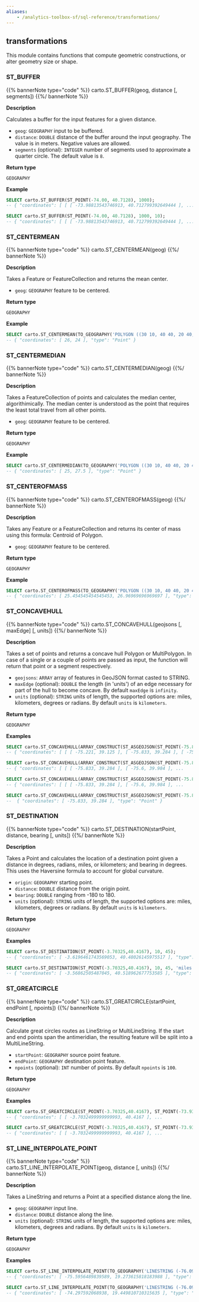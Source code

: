 ```yaml
---
aliases:
    - /analytics-toolbox-sf/sql-reference/transformations/
---
```

## transformations

<div class="badges"><div class="core"></div></div>

This module contains functions that compute geometric constructions, or alter geometry size or shape.

### ST_BUFFER

{{% bannerNote type="code" %}}
carto.ST_BUFFER(geog, distance [, segments])
{{%/ bannerNote %}}

**Description**

Calculates a buffer for the input features for a given distance.

* `geog`: `GEOGRAPHY` input to be buffered.
* `distance`: `DOUBLE` distance of the buffer around the input geography. The value is in meters. Negative values are allowed.
* `segments` (optional): `INTEGER` number of segments used to approximate a quarter circle. The default value is `8`.

**Return type**

`GEOGRAPHY`

**Example**

``` sql
SELECT carto.ST_BUFFER(ST_POINT(-74.00, 40.7128), 1000);
-- { "coordinates": [ [ [ -73.98813543746913, 40.712799392649444 ], ...
```

``` sql
SELECT carto.ST_BUFFER(ST_POINT(-74.00, 40.7128), 1000, 10);
-- { "coordinates": [ [ [ -73.98813543746913, 40.712799392649444 ], ...
```

### ST_CENTERMEAN

{{% bannerNote type="code" %}}
carto.ST_CENTERMEAN(geog)
{{%/ bannerNote %}}

**Description**

Takes a Feature or FeatureCollection and returns the mean center.

* `geog`: `GEOGRAPHY` feature to be centered.

**Return type**

`GEOGRAPHY`

**Example**

``` sql
SELECT carto.ST_CENTERMEAN(TO_GEOGRAPHY('POLYGON ((30 10, 40 40, 20 40, 10 20, 30 10))'));
-- { "coordinates": [ 26, 24 ], "type": "Point" }
```

### ST_CENTERMEDIAN

{{% bannerNote type="code" %}}
carto.ST_CENTERMEDIAN(geog)
{{%/ bannerNote %}}

**Description**

Takes a FeatureCollection of points and calculates the median center, algorithimically. The median center is understood as the point that requires the least total travel from all other points.

* `geog`: `GEOGRAPHY` feature to be centered.

**Return type**

`GEOGRAPHY`

**Example**

``` sql
SELECT carto.ST_CENTERMEDIAN(TO_GEOGRAPHY('POLYGON ((30 10, 40 40, 20 40, 10 20, 30 10))'));
-- { "coordinates": [ 25, 27.5 ], "type": "Point" }
```

### ST_CENTEROFMASS

{{% bannerNote type="code" %}}
carto.ST_CENTEROFMASS(geog)
{{%/ bannerNote %}}

**Description**

Takes any Feature or a FeatureCollection and returns its center of mass using this formula: Centroid of Polygon.

* `geog`: `GEOGRAPHY` feature to be centered.

**Return type**

`GEOGRAPHY`

**Example**

``` sql
SELECT carto.ST_CENTEROFMASS(TO_GEOGRAPHY('POLYGON ((30 10, 40 40, 20 40, 10 20, 30 10))'));
-- { "coordinates": [ 25.454545454545453, 26.96969696969697 ], "type": "Point" }
```

### ST_CONCAVEHULL

{{% bannerNote type="code" %}}
carto.ST_CONCAVEHULL(geojsons [, maxEdge] [, units])
{{%/ bannerNote %}}

**Description**

Takes a set of points and returns a concave hull Polygon or MultiPolygon. In case of a single or a couple of points are passed as input, the function will return that point or a segment respectively.

* `geojsons`: `ARRAY` array of features in GeoJSON format casted to STRING.
* `maxEdge` (optional): `DOUBLE` the length (in 'units') of an edge necessary for part of the hull to become concave. By default `maxEdge` is `infinity`.
* `units` (optional): `STRING` units of length, the supported options are: miles, kilometers, degrees or radians. By default `units` is `kilometers`.

**Return type**

`GEOGRAPHY`

**Examples**

``` sql
SELECT carto.ST_CONCAVEHULL(ARRAY_CONSTRUCT(ST_ASGEOJSON(ST_POINT(-75.833, 39.284))::STRING, ST_ASGEOJSON(ST_POINT(-75.6, 39.984))::STRING, ST_ASGEOJSON(ST_POINT(-75.221, 39.125))::STRING, ST_ASGEOJSON(ST_POINT(-75.521, 39.325))::STRING));
-- { "coordinates": [ [ [ -75.221, 39.125 ], [ -75.833, 39.284 ], [ -75.6, 39.984 ], [ -75.221, 39.125 ] ] ], "type": "Polygon" }
```

``` sql
SELECT carto.ST_CONCAVEHULL(ARRAY_CONSTRUCT(ST_ASGEOJSON(ST_POINT(-75.833, 39.284))::STRING, ST_ASGEOJSON(ST_POINT(-75.6, 39.984))::STRING, ST_ASGEOJSON(ST_POINT(-75.221, 39.125))::STRING, ST_ASGEOJSON(ST_POINT(-75.521, 39.325))::STRING), 100);
-- { "coordinates": [ [ [ -75.833, 39.284 ], [ -75.6, 39.984 ], ...
```

``` sql
SELECT carto.ST_CONCAVEHULL(ARRAY_CONSTRUCT(ST_ASGEOJSON(ST_POINT(-75.833, 39.284))::STRING, ST_ASGEOJSON(ST_POINT(-75.6, 39.984))::STRING, ST_ASGEOJSON(ST_POINT(-75.221, 39.125))::STRING, ST_ASGEOJSON(ST_POINT(-75.521, 39.325))::STRING), 100, 'kilometers');
-- { "coordinates": [ [ [ -75.833, 39.284 ], [ -75.6, 39.984 ], ...
```

``` sql
SELECT carto.ST_CONCAVEHULL(ARRAY_CONSTRUCT(ST_ASGEOJSON(ST_POINT(-75.833, 39.284))::STRING, ST_ASGEOJSON(ST_POINT(-75.6, 39.984))::STRING));
--  { "coordinates": [ -75.833, 39.284 ], "type": "Point" }
```

### ST_DESTINATION

{{% bannerNote type="code" %}}
carto.ST_DESTINATION(startPoint, distance, bearing [, units])
{{%/ bannerNote %}}

**Description**

Takes a Point and calculates the location of a destination point given a distance in degrees, radians, miles, or kilometers; and bearing in degrees. This uses the Haversine formula to account for global curvature.

* `origin`: `GEOGRAPHY` starting point.
* `distance`: `DOUBLE` distance from the origin point.
* `bearing`: `DOUBLE` ranging from -180 to 180.
* `units` (optional): `STRING` units of length, the supported options are: miles, kilometers, degrees or radians. By default `units` is `kilometers`.

**Return type**

`GEOGRAPHY`

**Examples**

``` sql
SELECT carto.ST_DESTINATION(ST_POINT(-3.70325,40.4167), 10, 45);
-- { "coordinates": [ -3.6196461743569053, 40.48026145975517 ], "type": "Point" }
```

``` sql
SELECT carto.ST_DESTINATION(ST_POINT(-3.70325,40.4167), 10, 45, 'miles');
-- { "coordinates": [ -3.56862505487045, 40.518962677753585 ], "type": "Point" }
```

### ST_GREATCIRCLE

{{% bannerNote type="code" %}}
carto.ST_GREATCIRCLE(startPoint, endPoint [, npoints])
{{%/ bannerNote %}}

**Description**

Calculate great circles routes as LineString or MultiLineString. If the start and end points span the antimeridian, the resulting feature will be split into a MultiLineString.

* `startPoint`: `GEOGRAPHY` source point feature.
* `endPoint`: `GEOGRAPHY` destination point feature.
* `npoints` (optional): `INT` number of points. By default `npoints` is `100`.

**Return type**

`GEOGRAPHY`

**Examples**

``` sql
SELECT carto.ST_GREATCIRCLE(ST_POINT(-3.70325,40.4167), ST_POINT(-73.9385,40.6643));
-- { "coordinates": [ [ -3.7032499999999993, 40.4167 ], ... 
```

``` sql
SELECT carto.ST_GREATCIRCLE(ST_POINT(-3.70325,40.4167), ST_POINT(-73.9385,40.6643), 20);
-- { "coordinates": [ [ -3.7032499999999993, 40.4167 ], ... 
```

### ST_LINE_INTERPOLATE_POINT

{{% bannerNote type="code" %}}
carto.ST_LINE_INTERPOLATE_POINT(geog, distance [, units])
{{%/ bannerNote %}}

**Description**

Takes a LineString and returns a Point at a specified distance along the line.

* `geog`: `GEOGRAPHY` input line.
* `distance`: `DOUBLE` distance along the line.
* `units` (optional): `STRING` units of length, the supported options are: miles, kilometers, degrees and radians. By default `units` is `kilometers`.

**Return type**

`GEOGRAPHY`

**Examples**

``` sql
SELECT carto.ST_LINE_INTERPOLATE_POINT(TO_GEOGRAPHY('LINESTRING (-76.091308 18.427501,-76.695556 18.729501,-76.552734 19.40443,-74.61914 19.134789,-73.652343 20.07657,-73.157958 20.210656)'), 250);
-- { "coordinates": [ -75.5956489839589, 19.273615818183988 ], "type": "Point" } 
```

``` sql
SELECT carto.ST_LINE_INTERPOLATE_POINT(TO_GEOGRAPHY('LINESTRING (-76.091308 18.427501,-76.695556 18.729501,-76.552734 19.40443,-74.61914 19.134789,-73.652343 20.07657,-73.157958 20.210656)'), 250, 'miles');
-- { "coordinates": [ -74.297592068938, 19.449810710315635 ], "type": "Point" } 
```